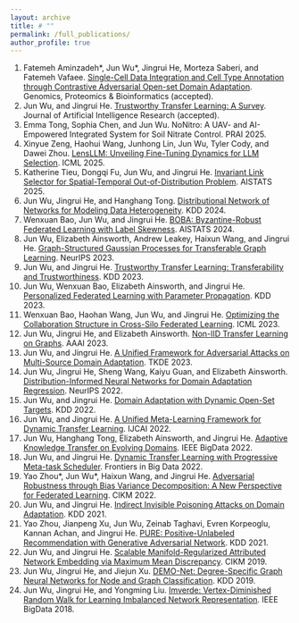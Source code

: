 ```yaml
---
layout: archive
title: # ""
permalink: /full_publications/
author_profile: true
---
```


1. Fatemeh Aminzadeh\*, Jun Wu\*, Jingrui He, Morteza Saberi, and Fatemeh Vafaee. [Single-Cell Data Integration and Cell Type Annotation through Contrastive Adversarial Open-set Domain Adaptation](https://www.biorxiv.org/content/10.1101/2024.10.04.616599v1). Genomics, Proteomics & Bioinformatics (accepted).
1. Jun Wu, and Jingrui He. [Trustworthy Transfer Learning: A Survey](https://arxiv.org/abs/2412.14116). Journal of Artificial Intelligence Research (accepted).
1. Emma Tong, Sophia Chen, and Jun Wu. NoNitro: A UAV- and AI-Empowered Integrated System for Soil Nitrate Control. PRAI 2025.
1. Xinyue Zeng, Haohui Wang, Junhong Lin, Jun Wu, Tyler Cody, and Dawei Zhou. [LensLLM: Unveiling Fine-Tuning Dynamics for LLM Selection](https://proceedings.mlr.press/v267/zeng25g.html). ICML 2025.
1. Katherine Tieu, Dongqi Fu, Jun Wu, and Jingrui He. [Invariant Link Selector for Spatial-Temporal Out-of-Distribution Problem](https://proceedings.mlr.press/v258/tieu25a.html). AISTATS 2025.
1. Jun Wu, Jingrui He, and Hanghang Tong. [Distributional Network of Networks for Modeling Data Heterogeneity](https://dl.acm.org/doi/abs/10.1145/3637528.3671994). KDD 2024.
1. Wenxuan Bao, Jun Wu, and Jingrui He. [BOBA: Byzantine-Robust Federated Learning with Label Skewness](https://proceedings.mlr.press/v238/bao24a.html). AISTATS 2024.
1. Jun Wu, Elizabeth Ainsworth, Andrew Leakey, Haixun Wang, and Jingrui He. [Graph-Structured Gaussian Processes for Transferable Graph Learning](https://proceedings.neurips.cc/paper_files/paper/2023/hash/9f7f2f57d8eaf44b2f09020f64ff6d96-Abstract-Conference.html). NeurIPS 2023.
1. Jun Wu, and Jingrui He. [Trustworthy Transfer Learning: Transferability and Trustworthiness](https://dl.acm.org/doi/10.1145/3580305.3599576). KDD 2023.
1. Jun Wu, Wenxuan Bao, Elizabeth Ainsworth, and Jingrui He. [Personalized Federated Learning with Parameter Propagation](https://dl.acm.org/doi/10.1145/3580305.3599464). KDD 2023.
1. Wenxuan Bao, Haohan Wang, Jun Wu, and Jingrui He. [Optimizing the Collaboration Structure in Cross-Silo Federated Learning](https://proceedings.mlr.press/v202/bao23b.html). ICML 2023.
1. Jun Wu, Jingrui He, and Elizabeth Ainsworth. [Non-IID Transfer Learning on Graphs](https://ojs.aaai.org/index.php/AAAI/article/view/26231). AAAI 2023.
1. Jun Wu, and Jingrui He. [A Unified Framework for Adversarial Attacks on Multi-Source Domain Adaptation](https://ieeexplore.ieee.org/document/9994047). TKDE 2023.
1. Jun Wu, Jingrui He, Sheng Wang, Kaiyu Guan, and Elizabeth Ainsworth. [Distribution-Informed Neural Networks for Domain Adaptation Regression](https://proceedings.neurips.cc/paper_files/paper/2022/hash/410bbba8388369d8bb5875544d1d4428-Abstract-Conference.html). NeurIPS 2022.
1. Jun Wu, and Jingrui He. [Domain Adaptation with Dynamic Open-Set Targets](https://dl.acm.org/doi/abs/10.1145/3534678.3539235). KDD 2022.
1. Jun Wu, and Jingrui He. [A Unified Meta-Learning Framework for Dynamic Transfer Learning](https://www.ijcai.org/proceedings/2022/496). IJCAI 2022.
1. Jun Wu, Hanghang Tong, Elizabeth Ainsworth, and Jingrui He. [Adaptive Knowledge Transfer on Evolving Domains](https://ieeexplore.ieee.org/document/10020944). IEEE BigData 2022.
1. Jun Wu, and Jingrui He. [Dynamic Transfer Learning with Progressive Meta-task Scheduler](https://www.frontiersin.org/journals/big-data/articles/10.3389/fdata.2022.1052972/full). Frontiers in Big Data 2022.
1. Yao Zhou\*, Jun Wu\*, Haixun Wang, and Jingrui He. [Adversarial Robustness through Bias Variance Decomposition: A New Perspective for Federated Learning](https://dl.acm.org/doi/10.1145/3511808.3557232). CIKM 2022.
1. Jun Wu, and Jingrui He. [Indirect Invisible Poisoning Attacks on Domain Adaptation](https://dl.acm.org/doi/10.1145/3447548.3467214). KDD 2021.
1. Yao Zhou, Jianpeng Xu, Jun Wu, Zeinab Taghavi, Evren Korpeoglu, Kannan Achan, and Jingrui He. [PURE: Positive-Unlabeled Recommendation with Generative Adversarial Network](https://dl.acm.org/doi/10.1145/3447548.3467234). KDD 2021.
1. Jun Wu, and Jingrui He. [Scalable Manifold-Regularized Attributed Network Embedding via Maximum Mean Discrepancy](https://dl.acm.org/doi/10.1145/3357384.3358091). CIKM 2019.
1. Jun Wu, Jingrui He, and Jiejun Xu. [DEMO-Net: Degree-Specific Graph Neural Networks for Node and Graph Classification](https://dl.acm.org/doi/10.1145/3292500.3330950). KDD 2019.
1. Jun Wu, Jingrui He, and Yongming Liu. [Imverde: Vertex-Diminished Random Walk for Learning Imbalanced Network Representation](https://ieeexplore.ieee.org/document/8622603). IEEE BigData 2018.
